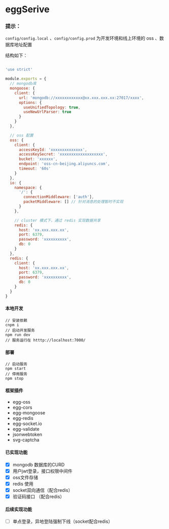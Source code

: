 # eggSerive



### 提示：

`config/config.local` 、`config/config.prod`  为开发环境和线上环境的 oss 、数据库地址配置

结构如下：

```js

'use strict'

module.exports = {
  // mongodb库
  mongoose: {
    client: {
      url: 'mongodb://xxxxxxxxxxxx@xx.xxx.xxx.xx:27017/xxxx',
      options: {
        useUnifiedTopology: true,
        useNewUrlParser: true
      }
    }
  },

  // oss 配置
  oss: {
    client: {
      accessKeyId: 'xxxxxxxxxxxxxx',
      accessKeySecret: 'xxxxxxxxxxxxxxxxxxx',
      bucket: 'xxxxxx',
      endpoint: 'oss-cn-beijing.aliyuncs.com',
      timeout: '60s'
    }
  },
  io: {
    namespace: {
      '/': {
        connectionMiddleware: ['auth'],
        packetMiddleware: [] // 针对消息的处理暂时不实现
      }
    },

    // cluster 模式下，通过 redis 实现数据共享
    redis: {
      host: 'xx.xxx.xxx.xx',
      port: 6379,
      password: 'xxxxxxxxxx',
      db: 0
    }
  },
  redis: {
    client: {
      host: 'xx.xxx.xxx.xx',
      port: 6379,
      password: 'xxxxxxxxxx',
      db: 0
    }
  }
}

```



#### 本地开发

```
// 安装依赖
cnpm i
// 启动开发服务
npm run dev
// 服务运行在 htttp://localhost:7000/
```

#### 部署

```
// 启动服务
npm start
// 停用服务
npm stop
```



#### 框架插件

- egg-oss
- egg-cors
- egg-mongoose
- egg-redis
- egg-socket.io
- egg-validate
- jsonwebtoken
- svg-captcha

#### 已实现功能

- [x] mongodb 数据库的CURD
- [x] 用户jwt登录，接口权限中间件
- [x] oss文件存储
- [x] redis 使用
- [x] socket双向通信（配合redis）
- [x] 验证码接口 （配合redis）

#### 后续实现功能

- [ ] 单点登录，异地登陆强制下线（socket配合redis）